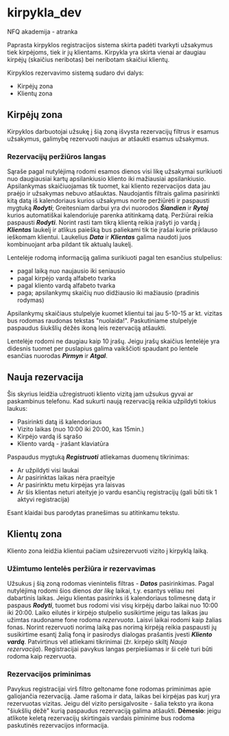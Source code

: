 # kirpykla_dev
NFQ akademija - atranka

Paprasta kirpyklos registracijos sistema skirta padėti tvarkyti užsakymus tiek 
kirpėjoms, tiek ir jų klientams. Kirpykla yra skirta vienai ar daugiau kirpėjų (skaičius neribotas) 
bei neribotam skaičiui klientų.

Kirpyklos rezervavimo sistemą sudaro dvi dalys:
* Kirpėjų zona
* Klientų zona

## Kirpėjų zona
Kirpyklos darbuotojai užsukę į šią zoną išvysta rezervacijų filtrus ir esamus 
užsakymus, galimybę rezervuoti naujus ar atšaukti esamus užsakymus.

### Rezervacijų peržiūros langas
Sąraše pagal nutylėjimą rodomi esamos dienos visi likę užsakymai surikiuoti nuo daugiausiai 
kartų apsilankiusio kliento iki mažiausiai apsilankiusio. Apsilankymas skaičiuojamas tik tuomet, kai kliento
rezervacijos data jau praėjo ir užsakymas nebuvo atšauktas. Naudojantis filtrais galima pasirinkti kitą datą iš 
kalendoriaus kurios užsakymus norite peržiūrėti ir paspausti mygtuką ***Rodyti***; Greitesniam darbui yra dvi nuorodos 
***Šiandien*** ir ***Rytoj*** kurios automatiškai kalendoriuje parenka atitinkamą datą. Peržiūrai reikia paspausti ***Rodyti***. Norint rasti 
tam tikrą klientą reikia įrašyti jo vardą į ***Klientas*** laukelį ir atlikus paiešką bus paliekami tik tie įrašai 
kurie priklauso ieškomam klientui. Laukelius ***Data*** ir ***Klientas*** galima naudoti juos kombinuojant arba pildant 
tik aktualų laukelį. 

Lentelėje rodomą informaciją galima surikiuoti pagal ten esančius stulpelius:
* pagal laiką nuo naujausio iki seniausio
* pagal kirpėjo vardą alfabeto tvarka
* pagal kliento vardą alfabeto tvarka
* paga; apsilankymų skaičių nuo didžiausio iki mažiausio (pradinis rodymas)

Apsilankymų skaičiaus stulpelyje kuomet klientui tai jau 5-10-15 ar kt. vizitas bus rodomas raudonas tekstas "nuolaida!".
Paskutiniame stulpelyje paspaudus šiukšlių dėžės ikoną leis rezervaciją atšaukti. 

Lentelėje rodomi ne daugiau kaip 10 įrašų. Jeigu įrašų skaičius lentelėje yra didesnis tuomet per puslapius galima 
vaikščioti
spaudant po lentele esančias nuorodas ***Pirmyn*** ir ***Atgal***.

## Nauja rezervacija
Šis skyrius leidžia užregistruoti kliento vizitą jam užsukus gyvai ar paskambinus telefonu. Kad sukurti naują 
rezervaciją reikia užpildyti tokius laukus:
* Pasirinkti datą iš kalendoriaus
* Vizito laikas (nuo 10:00 iki 20:00, kas 15min.)
* Kirpėjo vardą iš sąrašo
* Kliento vardą - įrašant klaviatūra

Paspaudus mygtuką ***Registruoti*** atliekamas duomenų tikrinimas:
* Ar užpildyti visi laukai
* Ar pasirinktas laikas nėra praeityje
* Ar pasirinktu metu kirpėjas yra laisvas
* Ar šis klientas neturi ateityje jo vardu esančių registracijų (gali būti tik 1 aktyvi registracija)

Esant klaidai bus parodytas pranešimas su atitinkamu tekstu.

## Klientų zona
Kliento zona leidžia klientui pačiam užsirezervuoti vizito į kirpyklą laiką. 

### Užimtumo lentelės peržiūra ir rezervavimas
Užsukus į šią zoną rodomas vienintelis filtras - ***Datos*** pasirinkimas. Pagal nutylėjimą rodomi šios dienos *dar likę* 
laikai, t.y. esantys vėliau nei dabartinis laikas. Jeigu klientas pasirinks iš kalendoriaus tolimesnę datą ir
paspaus ***Rodyti***, tuomet bus rodomi visi visų kirpėjų darbo laikai nuo 10:00 iki 20:00. Laiko eilutės ir kirpėjo 
stulpelio susikirtime jeigu tas laikas jau užimtas raudoname fone rodoma *rezervuota*. Laisvi laikai rodomi kaip žalias
fonas. Norint rezervuoti norimą laiką pas norimą kirpėją reikia paspausti jų susikirtime esantį žalią foną ir pasirodys
dialogas prašantis įvesti ***Kliento vardą***. Patvirtinus vėl atliekami tikrinimai (žr. kirpėjo skiltį *Nauja rezervacija*).
Registracijai pavykus langas perpiešiamas ir ši celė turi būti rodoma kaip rezervuota. 

### Rezervacijos priminimas

Pavykus registracijai virš filtro geltoname fone rodomas priminimas apie galiojančia rezervaciją. Jame rašoma ir data, 
laikas bei kirpėjas pas kurį yra rezervuotas vizitas. Jeigu dėl vizito persigalvosite - šalia teksto yra ikona "šiukšlių 
dėžė" kurią paspaudus rezervaciją galima atšaukti. **Dėmesio**: jeigu atlikote keletą rezervacijų skirtingais vardais 
piminime bus rodoma paskutinės rezervacijos informacija.
